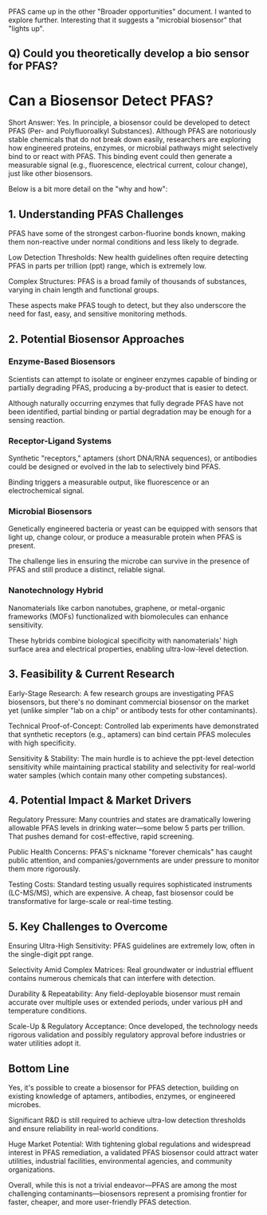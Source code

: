 PFAS came up in the other "Broader opportunities" document. I wanted to explore further. Interesting that it suggests a "microbial biosensor" that "lights up".

## Q) Could you theoretically develop a bio sensor for PFAS?

# Can a Biosensor Detect PFAS?

Short Answer: Yes. In principle, a biosensor could be developed to detect PFAS (Per- and Polyfluoroalkyl Substances). Although PFAS are notoriously stable chemicals that do not break down easily, researchers are exploring how engineered proteins, enzymes, or microbial pathways might selectively bind to or react with PFAS. This binding event could then generate a measurable signal (e.g., fluorescence, electrical current, colour change), just like other biosensors.

Below is a bit more detail on the "why and how":

## 1. Understanding PFAS Challenges

PFAS have some of the strongest carbon-fluorine bonds known, making them non-reactive under normal conditions and less likely to degrade.

Low Detection Thresholds: New health guidelines often require detecting PFAS in parts per trillion (ppt) range, which is extremely low.

Complex Structures: PFAS is a broad family of thousands of substances, varying in chain length and functional groups.

These aspects make PFAS tough to detect, but they also underscore the need for fast, easy, and sensitive monitoring methods.

## 2. Potential Biosensor Approaches

### Enzyme-Based Biosensors

Scientists can attempt to isolate or engineer enzymes capable of binding or partially degrading PFAS, producing a by-product that is easier to detect.

Although naturally occurring enzymes that fully degrade PFAS have not been identified, partial binding or partial degradation may be enough for a sensing reaction.

### Receptor-Ligand Systems

Synthetic "receptors," aptamers (short DNA/RNA sequences), or antibodies could be designed or evolved in the lab to selectively bind PFAS.

Binding triggers a measurable output, like fluorescence or an electrochemical signal.

### Microbial Biosensors

Genetically engineered bacteria or yeast can be equipped with sensors that light up, change colour, or produce a measurable protein when PFAS is present.

The challenge lies in ensuring the microbe can survive in the presence of PFAS and still produce a distinct, reliable signal.

### Nanotechnology Hybrid

Nanomaterials like carbon nanotubes, graphene, or metal-organic frameworks (MOFs) functionalized with biomolecules can enhance sensitivity.

These hybrids combine biological specificity with nanomaterials' high surface area and electrical properties, enabling ultra-low-level detection.

## 3. Feasibility & Current Research

Early-Stage Research: A few research groups are investigating PFAS biosensors, but there's no dominant commercial biosensor on the market yet (unlike simpler "lab on a chip" or antibody tests for other contaminants).

Technical Proof-of-Concept: Controlled lab experiments have demonstrated that synthetic receptors (e.g., aptamers) can bind certain PFAS molecules with high specificity.

Sensitivity & Stability: The main hurdle is to achieve the ppt-level detection sensitivity while maintaining practical stability and selectivity for real-world water samples (which contain many other competing substances).

## 4. Potential Impact & Market Drivers

Regulatory Pressure: Many countries and states are dramatically lowering allowable PFAS levels in drinking water—some below 5 parts per trillion. That pushes demand for cost-effective, rapid screening.

Public Health Concerns: PFAS's nickname "forever chemicals" has caught public attention, and companies/governments are under pressure to monitor them more rigorously.

Testing Costs: Standard testing usually requires sophisticated instruments (LC-MS/MS), which are expensive. A cheap, fast biosensor could be transformative for large-scale or real-time testing.

## 5. Key Challenges to Overcome

Ensuring Ultra-High Sensitivity: PFAS guidelines are extremely low, often in the single-digit ppt range.

Selectivity Amid Complex Matrices: Real groundwater or industrial effluent contains numerous chemicals that can interfere with detection.

Durability & Repeatability: Any field-deployable biosensor must remain accurate over multiple uses or extended periods, under various pH and temperature conditions.

Scale-Up & Regulatory Acceptance: Once developed, the technology needs rigorous validation and possibly regulatory approval before industries or water utilities adopt it.

## Bottom Line

Yes, it's possible to create a biosensor for PFAS detection, building on existing knowledge of aptamers, antibodies, enzymes, or engineered microbes.

Significant R&D is still required to achieve ultra-low detection thresholds and ensure reliability in real-world conditions.

Huge Market Potential: With tightening global regulations and widespread interest in PFAS remediation, a validated PFAS biosensor could attract water utilities, industrial facilities, environmental agencies, and community organizations.

Overall, while this is not a trivial endeavor—PFAS are among the most challenging contaminants—biosensors represent a promising frontier for faster, cheaper, and more user-friendly PFAS detection.